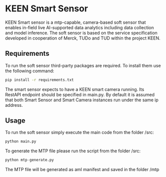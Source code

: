 # KEEN Smart Sensor
KEEN Smart sensor is a mtp-capable, camera-based soft sensor that enables in-field live AI-supported data analytics including data collection and model inference. The soft sensor is based on the service specification developed in cooperation of Merck, TUDo and TUD within the project KEEN.

## Requirements
To run the soft sensor third-party packages are required. To install them use the following command:
```bash
pip install -r requirements.txt
```
The smart sensor expects to have a KEEN smart camera running. Its RestAPI endpoint should be specified in main.py. By default it is assumed that both Smart Sensor and Smart Camera instances run under the same ip address.

## Usage
To run the soft sensor simply execute the main code from the folder /src:
```python
python main.py
```
To generate the MTP file please run the script from the folder /src:
```python
python mtp-generate.py
```
The MTP file will be generated as aml manifest and saved in the folder /mtp
